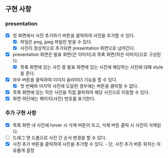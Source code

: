 ## 구현 사항

### presentation

- [x] 첫 화면에서 사진 추가하기 버튼을 클릭하여 사진을 추가할 수 있다.
  - [x] 파일은 png, jpeg 파일만 받을 수 있다.
  - [x] 사진이 정상적으로 추가되면 presentation 화면으로 넘어간다.
- [x] presentation 화면은 발표 화면(큰 이미지)과 목록 화면(작은 이미지)으로 구성된다.
  - [x] 목록 화면에 있는 사진 중 발표 화면에 있는 사진에 해당하는 사진에 대해 style을 준다.
- [x] 좌우 버튼을 클릭하여 이미지 슬라이더 기능을 할 수 있다.
  - [x] 첫 번째와 마지막 사진에 도달한 경우에는 버튼을 클릭할 수 없다.
- [x] 목록 화면에 있는 작은 사진을 직접 클릭하여 해당 사진으로 이동할 수 있다.
- [x] 화면 하단에는 페이지(사진) 번호를 표기한다.

### 추가 구현 사항

- [x] 목록 화면 내 사진에 hover 시 삭제 버튼이 뜨고, 삭제 버튼 클릭 시 사진이 삭제된다.
- [ ] 드래그 앤 드롭으로 사진 간 순서 변경을 할 수 있다.
- [x] 사진 추가 버튼을 클릭하여 사진을 추가할 수 있다. - 단, 사진 추가 버튼 위치는 자유롭게 결정
